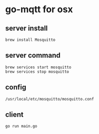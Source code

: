 # go-mqtt for osx

## server install
```
brew install Mosquitto
```

## server command
```
brew services start mosquitto
brew services stop mosquitto
```

## config
```
/usr/local/etc/mosquitto/mosquitto.conf
```

## client
```
go run main.go
```
